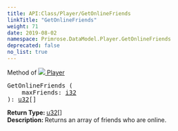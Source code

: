 ```yaml
---
title: API:Class/Player/GetOnlineFriends
linkTitle: "GetOnlineFriends"
weight: 71
date: 2019-08-02
namespace: Primrose.DataModel.Player.GetOnlineFriends
deprecated: false
no_list: true
---
```

Method of <a href="/docs/api-reference/Class/Player"><img src="/icons/silk/user.png"/>&nbsp;Player</a>
<pre class="method-declaration">
GetOnlineFriends (
    maxFriends: <a class="type" href="/docs/api-reference/System/Primitives#int32">i32</a>
): <span><a class="type" href="/docs/api-reference/System/Primitives#uint32">u32</a>[]</span></pre>
<b>Return Type: </b>
<span><a class="type" href="/docs/api-reference/System/Primitives#uint32">u32</a>[]</span>
<br/>
<b>Description: </b>
Returns an array of friends who are online.

